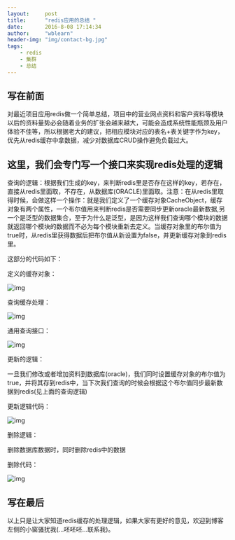```yaml
---
layout:     post
title:      "redis应用的总结 "
date:       2016-8-08 17:14:34
author:     "wblearn"
header-img: "img/contact-bg.jpg"
tags:
    - redis
    - 集群
    - 总结
---
```


## 写在前面

对最近项目应用redis做一个简单总结，项目中的营业网点资料和客户资料等模块以后的资料量势必会随着业务的扩张会越来越大，可能会造成系统性能瓶颈及用户体验不佳等，所以根据老大的建议，把相应模块对应的表名+表关键字作为key，优先从redis缓存中拿数据，减少对数据库CRUD操作避免负载过大。



## 这里，我们会专门写一个接口来实现redis处理的逻辑



查询的逻辑：根据我们生成的key，来判断redis里是否存在这样的key，若存在，直接从redis里面取，不存在，从数据库(ORACLE)里面取。注意：在从redis里取得时候，会做这样一个操作：就是我们定义了一个缓存对象CacheObject，缓存对象有两个属性，一个布尔值用来判断redis是否需要同步更新oracle最新数据,另一个是泛型的数据集合，至于为什么是泛型，是因为这样我们查询哪个模块的数据就返回哪个模块的数据而不必为每个模块重新去定义。当缓存对象里的布尔值为true时，从redis里获得数据后把布尔值从新设置为false，并更新缓存对象到redis里。



这部分的代码如下：

定义的缓存对象：



![img](http://wblearn.github.io/img/in-post/redis/1s.webp)

查询缓存处理：



![img](http://wblearn.github.io/img/in-post/redis/2s.webp)

通用查询接口：



![img](http://wblearn.github.io/img/in-post/redis/3s.webp)

更新的逻辑：

一旦我们修改或者增加资料到数据库(oracle)，我们同时设置缓存对象的布尔值为true，并将其存到redis中，当下次我们查询的时候会根据这个布尔值同步最新数据到redis(见上面的查询逻辑)

更新逻辑代码：





![img](http://wblearn.github.io/img/in-post/redis/4s.webp)



删除逻辑：

删除数据库数据时，同时删除redis中的数据

删除代码：



![img](http://wblearn.github.io/img/in-post/redis/5s.webp)



## 写在最后

以上只是让大家知道redis缓存的处理逻辑，如果大家有更好的意见，欢迎到博客左侧的小窗骚扰我(...呸呸呸...联系我)。